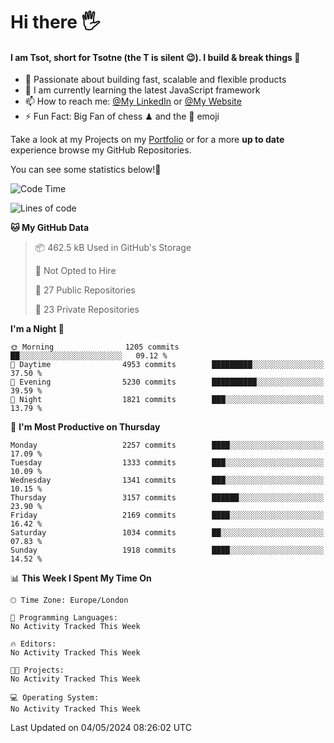 # Hi there :raised_hand_with_fingers_splayed:
#### I am Tsot, short for Tsotne (the T is silent :wink:). I build & break things :space_invader:
- :telescope: Passionate about building fast, scalable and flexible products
- :seedling: I am currently learning the latest JavaScript framework 
- :mailbox: How to reach me: [@My LinkedIn](https://www.linkedin.com/in/tsotne-gvadzabia/) or [@My Website](https://tsotne.co.uk/contact)
- :zap: Fun Fact: Big Fan of chess ♟ and the 👾 emoji

Take a look at my Projects on my [Portfolio](https://tsotne.co.uk/) or for a more **up to date** experience browse my GitHub Repositories.

You can see some statistics below!:space_invader:
<!--START_SECTION:waka-->
![Code Time](http://img.shields.io/badge/Code%20Time-761%20hrs%202%20mins-blue)

![Lines of code](https://img.shields.io/badge/From%20Hello%20World%20I%27ve%20Written-5.6%20million%20lines%20of%20code-blue)

**🐱 My GitHub Data** 

> 📦 462.5 kB Used in GitHub's Storage 
 > 
> 🚫 Not Opted to Hire
 > 
> 📜 27 Public Repositories 
 > 
> 🔑 23 Private Repositories 
 > 
**I'm a Night 🦉** 

```text
🌞 Morning                1205 commits        ██░░░░░░░░░░░░░░░░░░░░░░░   09.12 % 
🌆 Daytime                4953 commits        █████████░░░░░░░░░░░░░░░░   37.50 % 
🌃 Evening                5230 commits        ██████████░░░░░░░░░░░░░░░   39.59 % 
🌙 Night                  1821 commits        ███░░░░░░░░░░░░░░░░░░░░░░   13.79 % 
```
📅 **I'm Most Productive on Thursday** 

```text
Monday                   2257 commits        ████░░░░░░░░░░░░░░░░░░░░░   17.09 % 
Tuesday                  1333 commits        ███░░░░░░░░░░░░░░░░░░░░░░   10.09 % 
Wednesday                1341 commits        ███░░░░░░░░░░░░░░░░░░░░░░   10.15 % 
Thursday                 3157 commits        ██████░░░░░░░░░░░░░░░░░░░   23.90 % 
Friday                   2169 commits        ████░░░░░░░░░░░░░░░░░░░░░   16.42 % 
Saturday                 1034 commits        ██░░░░░░░░░░░░░░░░░░░░░░░   07.83 % 
Sunday                   1918 commits        ████░░░░░░░░░░░░░░░░░░░░░   14.52 % 
```


📊 **This Week I Spent My Time On** 

```text
🕑︎ Time Zone: Europe/London

💬 Programming Languages: 
No Activity Tracked This Week

🔥 Editors: 
No Activity Tracked This Week

🐱‍💻 Projects: 
No Activity Tracked This Week

💻 Operating System: 
No Activity Tracked This Week
```


 Last Updated on 04/05/2024 08:26:02 UTC
<!--END_SECTION:waka-->
